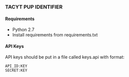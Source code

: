 ### TACYT PUP IDENTIFIER ###


#### Requirements ####
 - Python 2.7
 - Install requirements from requirements.txt 

#### API Keys ####
API keys should be put in a file called keys.api with format:
```
API_ID:KEY
SECRET:KEY
```

